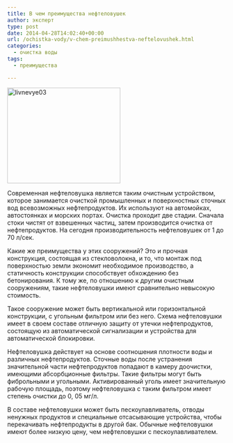 ```yaml
---
title: В чем преимущества нефтеловушек
author: эксперт
type: post
date: 2014-04-28T14:02:40+00:00
url: /ochistka-vody/v-chem-preimushhestva-neftelovushek.html
categories:
  - очистка воды
tags:
  - преимущества

---
```

[<img src="http://gkvodoley.com.ua/wp-content/uploads/2014/04/livnevye03.jpg" alt="livnevye03" width="260" height="220" class="alignleft size-full wp-image-798" />][1]

Современная нефтеловушка является таким очистным устройством, которое занимается очисткой промышленных и поверхностных сточных вод всевозможных нефтепродуктов. Их используют на автомойках, автостоянках и морских портах. Очистка проходит две стадии. Сначала стоки чистят от взвешенных частиц, затем производится очистка от нефтепродуктов. На сегодня производительность нефтеловуш<!--more-->ек от 1 до 70 л/сек. 

Какие же преимущества у этих сооружений? Это и прочная конструкция, состоящая из стекловолокна, и то, что монтаж под поверхностью земли экономит необходимое производство, а статичность конструкции способствует обхождению без бетонирования. К тому же, по отношению к другим очистным сооружениям, такие нефтеловушки имеют сравнительно невысокую стоимость.

Такое сооружение может быть вертикальной или горизонтальной конструкции, с угольным фильтром или без него. Схема нефтеловушки имеет в своем составе отличную защиту от утечки нефтепродуктов, состоящую из автоматической сигнализации и устройства для автоматической блокировки.

Нефтеловушка действует на основе соотношения плотности воды и различных нефтепродуктов. Сточные воды после устранения значительной части нефтепродуктов попадают в камеру доочистки, имеющими абсорбционные фильтры. Такие фильтры могут быть фиброльными и угольными. Активированный уголь имеет значительную рабочую площадь, поэтому нефтеловушка с таким фильтром имеет степень очистки до 0, 05 мг/л.

В составе нефтеловушки может быть пескоулавливатель, отводы ненужных продуктов и специальные отсасывающие устройства, чтобы перекачивать нефтепродукты в другой бак. Обычные нефтеловушки имеют более низкую цену, чем нефтеловушки с пескоулавливателем.

 [1]: http://gkvodoley.com.ua/wp-content/uploads/2014/04/livnevye03.jpg